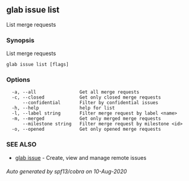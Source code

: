 ## glab issue list

List merge requests

### Synopsis

List merge requests

```
glab issue list [flags]
```

### Options

```
  -a, --all                Get all merge requests
  -c, --closed             Get only closed merge requests
      --confidential       Filter by confidential issues
  -h, --help               help for list
  -l, --label string       Filter merge request by label <name>
  -m, --merged             Get only merged merge requests
      --milestone string   Filter merge request by milestone <id>
  -o, --opened             Get only opened merge requests
```

### SEE ALSO

* [glab issue](glab_issue.md)	 - Create, view and manage remote issues

###### Auto generated by spf13/cobra on 10-Aug-2020
